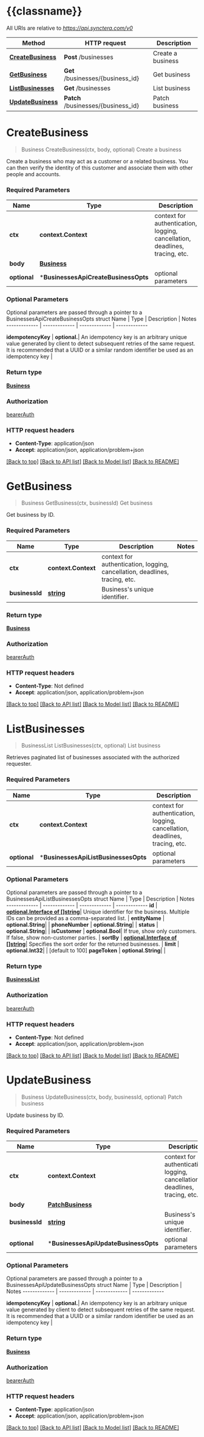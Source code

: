 # {{classname}}

All URIs are relative to *https://api.synctera.com/v0*

Method | HTTP request | Description
------------- | ------------- | -------------
[**CreateBusiness**](BusinessesApi.md#CreateBusiness) | **Post** /businesses | Create a business
[**GetBusiness**](BusinessesApi.md#GetBusiness) | **Get** /businesses/{business_id} | Get business
[**ListBusinesses**](BusinessesApi.md#ListBusinesses) | **Get** /businesses | List business
[**UpdateBusiness**](BusinessesApi.md#UpdateBusiness) | **Patch** /businesses/{business_id} | Patch business

# **CreateBusiness**
> Business CreateBusiness(ctx, body, optional)
Create a business

Create a business who may act as a customer or a related business. You can then verify the identity of this customer and associate them with other people and accounts. 

### Required Parameters

Name | Type | Description  | Notes
------------- | ------------- | ------------- | -------------
 **ctx** | **context.Context** | context for authentication, logging, cancellation, deadlines, tracing, etc.
  **body** | [**Business**](Business.md)|  | 
 **optional** | ***BusinessesApiCreateBusinessOpts** | optional parameters | nil if no parameters

### Optional Parameters
Optional parameters are passed through a pointer to a BusinessesApiCreateBusinessOpts struct
Name | Type | Description  | Notes
------------- | ------------- | ------------- | -------------

 **idempotencyKey** | **optional.**| An idempotency key is an arbitrary unique value generated by client to detect subsequent retries of the same request. It is recommended that a UUID or a similar random identifier be used as an idempotency key | 

### Return type

[**Business**](business.md)

### Authorization

[bearerAuth](../README.md#bearerAuth)

### HTTP request headers

 - **Content-Type**: application/json
 - **Accept**: application/json, application/problem+json

[[Back to top]](#) [[Back to API list]](../README.md#documentation-for-api-endpoints) [[Back to Model list]](../README.md#documentation-for-models) [[Back to README]](../README.md)

# **GetBusiness**
> Business GetBusiness(ctx, businessId)
Get business

Get business by ID.

### Required Parameters

Name | Type | Description  | Notes
------------- | ------------- | ------------- | -------------
 **ctx** | **context.Context** | context for authentication, logging, cancellation, deadlines, tracing, etc.
  **businessId** | [**string**](.md)| Business&#x27;s unique identifier. | 

### Return type

[**Business**](business.md)

### Authorization

[bearerAuth](../README.md#bearerAuth)

### HTTP request headers

 - **Content-Type**: Not defined
 - **Accept**: application/json, application/problem+json

[[Back to top]](#) [[Back to API list]](../README.md#documentation-for-api-endpoints) [[Back to Model list]](../README.md#documentation-for-models) [[Back to README]](../README.md)

# **ListBusinesses**
> BusinessList ListBusinesses(ctx, optional)
List business

Retrieves paginated list of businesses associated with the authorized requester.

### Required Parameters

Name | Type | Description  | Notes
------------- | ------------- | ------------- | -------------
 **ctx** | **context.Context** | context for authentication, logging, cancellation, deadlines, tracing, etc.
 **optional** | ***BusinessesApiListBusinessesOpts** | optional parameters | nil if no parameters

### Optional Parameters
Optional parameters are passed through a pointer to a BusinessesApiListBusinessesOpts struct
Name | Type | Description  | Notes
------------- | ------------- | ------------- | -------------
 **id** | [**optional.Interface of []string**](string.md)| Unique identifier for the business. Multiple IDs can be provided as a comma-separated list.  | 
 **entityName** | **optional.String**|  | 
 **phoneNumber** | **optional.String**|  | 
 **status** | **optional.String**|  | 
 **isCustomer** | **optional.Bool**| If true, show only customers. If false, show non-customer parties. | 
 **sortBy** | [**optional.Interface of []string**](string.md)| Specifies the sort order for the returned businesses.  | 
 **limit** | **optional.Int32**|  | [default to 100]
 **pageToken** | **optional.String**|  | 

### Return type

[**BusinessList**](business_list.md)

### Authorization

[bearerAuth](../README.md#bearerAuth)

### HTTP request headers

 - **Content-Type**: Not defined
 - **Accept**: application/json, application/problem+json

[[Back to top]](#) [[Back to API list]](../README.md#documentation-for-api-endpoints) [[Back to Model list]](../README.md#documentation-for-models) [[Back to README]](../README.md)

# **UpdateBusiness**
> Business UpdateBusiness(ctx, body, businessId, optional)
Patch business

Update business by ID.

### Required Parameters

Name | Type | Description  | Notes
------------- | ------------- | ------------- | -------------
 **ctx** | **context.Context** | context for authentication, logging, cancellation, deadlines, tracing, etc.
  **body** | [**PatchBusiness**](PatchBusiness.md)|  | 
  **businessId** | [**string**](.md)| Business&#x27;s unique identifier. | 
 **optional** | ***BusinessesApiUpdateBusinessOpts** | optional parameters | nil if no parameters

### Optional Parameters
Optional parameters are passed through a pointer to a BusinessesApiUpdateBusinessOpts struct
Name | Type | Description  | Notes
------------- | ------------- | ------------- | -------------


 **idempotencyKey** | **optional.**| An idempotency key is an arbitrary unique value generated by client to detect subsequent retries of the same request. It is recommended that a UUID or a similar random identifier be used as an idempotency key | 

### Return type

[**Business**](business.md)

### Authorization

[bearerAuth](../README.md#bearerAuth)

### HTTP request headers

 - **Content-Type**: application/json
 - **Accept**: application/json, application/problem+json

[[Back to top]](#) [[Back to API list]](../README.md#documentation-for-api-endpoints) [[Back to Model list]](../README.md#documentation-for-models) [[Back to README]](../README.md)

